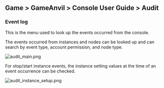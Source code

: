 ## Game > GameAnvil > Console User Guide > Audit

### Event log

This is the menu used to look up the events occurred from the console. 

The events occurred from instances and nodes can be looked up and can search by event type, account permission, and node type. 

![audit_main.png](https://static.toastoven.net/prod_gameanvil/images/audit_main.png)

For stop/start instance events, the instance setting values at the time of an event occurrence can be checked. 

![audit_instance_setup.png](https://static.toastoven.net/prod_gameanvil/images/audit_instance_setup.png)
